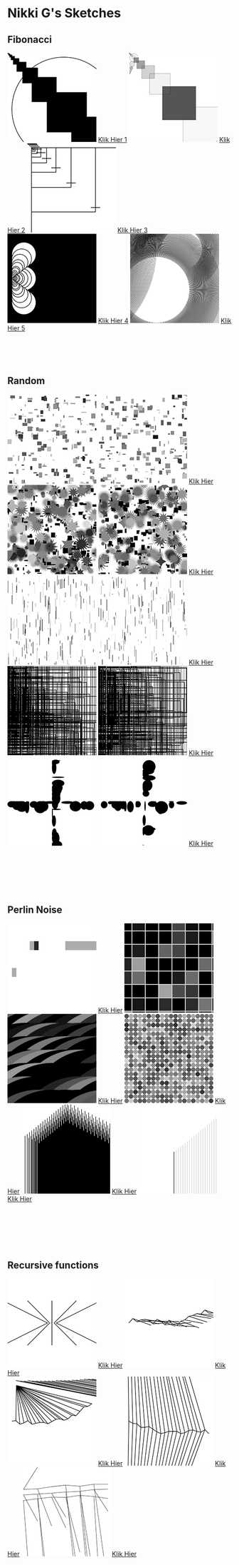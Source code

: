 # Nikki G's Sketches

## Fibonacci
<!--![](Nikki_G/imagefile.png)-->
![](Nikki_G/Fibonacci/fibonacci_2.png)
[Klik Hier 1](Nikki_G/Fibonacci/fibonacci_2.pv)
![](Nikki_G/Fibonacci/fibonacci_1.png)
[Klik Hier 2](Nikki_G/Fibonacci/fibonacci_1.pv)
![](Nikki_G/Fibonacci/fibonacci_3.png)
[Klik Hier 3](Nikki_G/Fibonacci/fibonacci_3.pv)
![](Nikki_G/Fibonacci/fibonacci_4.png)
[Klik Hier 4](Nikki_G/Fibonacci/fibonacci_4.pv)
![](Nikki_G/Fibonacci/fibonacci_5.png)
[Klik Hier 5](Nikki_G/Fibonacci/fibonacci_5.pv)
<br><br><br><br><br>

## Random

![](Nikki_G/Random/random_1.png)
![](Nikki_G/Random/random_1.1.png)
[Klik Hier](Nikki_G/Random/Random_1.pv)
![](Nikki_G/Random/random_2.png)
![](Nikki_G/Random/random_2.2.png)
[Klik Hier](Nikki_G/Random/Random_2.pv)
![](Nikki_G/Random/random_3.png)
![](Nikki_G/Random/random_3.3.png)
[Klik Hier](Nikki_G/random/random_3.pv)
![](Nikki_G/Random/random_4.png)
![](Nikki_G/Random/random_4.4.png)
[Klik Hier](Nikki_G/Random/random_4.pv)
![](Nikki_G/Random/random_5.png)
![](Nikki_G/Random/random_5.5.png)
[Klik Hier](Nikki_G/Random/random_5.pv)

<br><br><br><br><br>


## Perlin Noise
![](Nikki_G/Perlin/Perlin_1.png)
[Klik Hier](Nikki_G/Perlin/Perlin_1.pv)
![](Nikki_G/Perlin/Perlin_2.png)
![](Nikki_G/Perlin/Perlin_3.png)
[Klik Hier](Nikki_G/Perlin/Perlin_3.pv)
![](Nikki_G/Perlin/Perlin_5.png)
[Klik Hier](Nikki_G/Perlin/Perlin_5.pv)
![](Nikki_G/Perlin/Perlin_6.png)
[Klik Hier](Nikki_G/Perlin/Perlin_6.pv)
![](Nikki_G/Perlin/Perlin_7.png)
[Klik Hier](Nikki_G/Perlin/Perlin_7.pv)

<br><br><br><br><br>


## Recursive functions
![](Nikki_G/recursive/recursice_2.png)
[Klik Hier](Nikki_G/resursive/recursice_2.pv)
![](Nikki_G/recursive/recursive_3.png)
[Klik Hier](Nikki_G/resursive/recursive_3.pv)            
![](Nikki_G/recursive/recursive_4.png)
[Klik Hier](Nikki_G/resursive/recursive_4.pv)
![](Nikki_G/recursive/recursive_5.png)
[Klik Hier](Nikki_G/resursive/recursive_5.pv)
![](Nikki_G/recursive/recursive_6.png)
[Klik Hier](Nikki_G/resursive/recursive_6.pv)